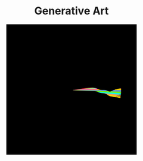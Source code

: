 
<h1 align='center'>Generative Art</h1>
<div align="center">
  <img src="output/images/5cde2f72-fec0-4b11-a2a3-4a43399e6297.webp" alt="5cde2f72-fec0-4b11-a2a3-4a43399e6297.webp" width="350">
</div>
